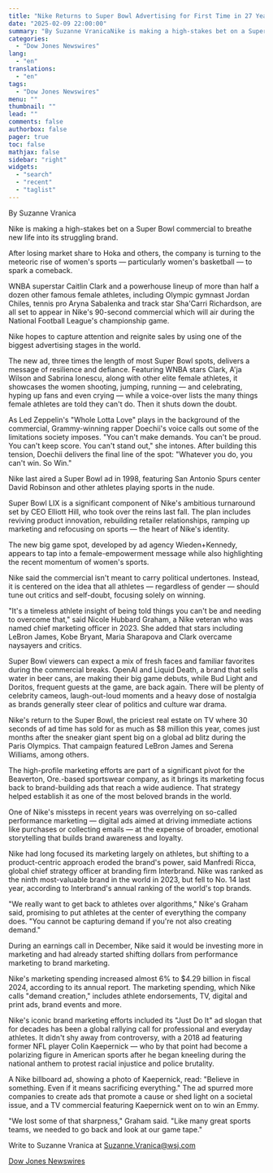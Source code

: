 ```yaml
---
title: "Nike Returns to Super Bowl Advertising for First Time in 27 Years — WSJ"
date: "2025-02-09 22:00:00"
summary: "By Suzanne VranicaNike is making a high-stakes bet on a Super Bowl commercial to breathe new life into its struggling brand.After losing market share to Hoka and others, the company is turning to the meteoric rise of women's sports — particularly women's basketball — to spark a comeback.WNBA superstar Caitlin..."
categories:
  - "Dow Jones Newswires"
lang:
  - "en"
translations:
  - "en"
tags:
  - "Dow Jones Newswires"
menu: ""
thumbnail: ""
lead: ""
comments: false
authorbox: false
pager: true
toc: false
mathjax: false
sidebar: "right"
widgets:
  - "search"
  - "recent"
  - "taglist"
---
```


By Suzanne Vranica

Nike is making a high-stakes bet on a Super Bowl commercial to breathe new life into its struggling brand.

After losing market share to Hoka and others, the company is turning to the meteoric rise of women's sports — particularly women's basketball — to spark a comeback.

WNBA superstar Caitlin Clark and a powerhouse lineup of more than half a dozen other famous female athletes, including Olympic gymnast Jordan Chiles, tennis pro Aryna Sabalenka and track star Sha'Carri Richardson, are all set to appear in Nike's 90-second commercial which will air during the National Football League's championship game.

Nike hopes to capture attention and reignite sales by using one of the biggest advertising stages in the world.

The new ad, three times the length of most Super Bowl spots, delivers a message of resilience and defiance. Featuring WNBA stars Clark, A'ja Wilson and Sabrina Ionescu, along with other elite female athletes, it showcases the women shooting, jumping, running — and celebrating, hyping up fans and even crying — while a voice-over lists the many things female athletes are told they can't do. Then it shuts down the doubt.

As Led Zeppelin's "Whole Lotta Love" plays in the background of the commercial, Grammy-winning rapper Doechii's voice calls out some of the limitations society imposes. "You can't make demands. You can't be proud. You can't keep score. You can't stand out," she intones. After building this tension, Doechii delivers the final line of the spot: "Whatever you do, you can't win. So Win."

Nike last aired a Super Bowl ad in 1998, featuring San Antonio Spurs center David Robinson and other athletes playing sports in the nude.

Super Bowl LIX is a significant component of Nike's ambitious turnaround set by CEO Elliott Hill, who took over the reins last fall. The plan includes reviving product innovation, rebuilding retailer relationships, ramping up marketing and refocusing on sports — the heart of Nike's identity.

The new big game spot, developed by ad agency Wieden+Kennedy, appears to tap into a female-empowerment message while also highlighting the recent momentum of women's sports.

Nike said the commercial isn't meant to carry political undertones. Instead, it is centered on the idea that all athletes — regardless of gender — should tune out critics and self-doubt, focusing solely on winning.

"It's a timeless athlete insight of being told things you can't be and needing to overcome that," said Nicole Hubbard Graham, a Nike veteran who was named chief marketing officer in 2023. She added that stars including LeBron James, Kobe Bryant, Maria Sharapova and Clark overcame naysayers and critics.

Super Bowl viewers can expect a mix of fresh faces and familiar favorites during the commercial breaks. OpenAI and Liquid Death, a brand that sells water in beer cans, are making their big game debuts, while Bud Light and Doritos, frequent guests at the game, are back again. There will be plenty of celebrity cameos, laugh-out-loud moments and a heavy dose of nostalgia as brands generally steer clear of politics and culture war drama.

Nike's return to the Super Bowl, the priciest real estate on TV where 30 seconds of ad time has sold for as much as $8 million this year, comes just months after the sneaker giant spent big on a global ad blitz during the Paris Olympics. That campaign featured LeBron James and Serena Williams, among others.

The high-profile marketing efforts are part of a significant pivot for the Beaverton, Ore.-based sportswear company, as it brings its marketing focus back to brand-building ads that reach a wide audience. That strategy helped establish it as one of the most beloved brands in the world.

One of Nike's missteps in recent years was overrelying on so-called performance marketing — digital ads aimed at driving immediate actions like purchases or collecting emails — at the expense of broader, emotional storytelling that builds brand awareness and loyalty.

Nike had long focused its marketing largely on athletes, but shifting to a product-centric approach eroded the brand's power, said Manfredi Ricca, global chief strategy officer at branding firm Interbrand. Nike was ranked as the ninth most-valuable brand in the world in 2023, but fell to No. 14 last year, according to Interbrand's annual ranking of the world's top brands.

"We really want to get back to athletes over algorithms," Nike's Graham said, promising to put athletes at the center of everything the company does. "You cannot be capturing demand if you're not also creating demand."

During an earnings call in December, Nike said it would be investing more in marketing and had already started shifting dollars from performance marketing to brand marketing.

Nike's marketing spending increased almost 6% to $4.29 billion in fiscal 2024, according to its annual report. The marketing spending, which Nike calls "demand creation," includes athlete endorsements, TV, digital and print ads, brand events and more.

Nike's iconic brand marketing efforts included its "Just Do It" ad slogan that for decades has been a global rallying call for professional and everyday athletes. It didn't shy away from controversy, with a 2018 ad featuring former NFL player Colin Kaepernick — who by that point had become a polarizing figure in American sports after he began kneeling during the national anthem to protest racial injustice and police brutality.

A Nike billboard ad, showing a photo of Kaepernick, read: "Believe in something. Even if it means sacrificing everything." The ad spurred more companies to create ads that promote a cause or shed light on a societal issue, and a TV commercial featuring Kaepernick went on to win an Emmy.

"We lost some of that sharpness," Graham said. "Like many great sports teams, we needed to go back and look at our game tape."

Write to Suzanne Vranica at Suzanne.Vranica@wsj.com

[Dow Jones Newswires](https://www.tradingview.com/news/DJN_DN20250209000348:0/)
